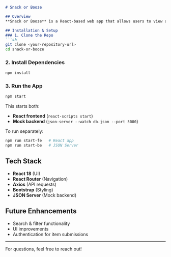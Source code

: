 ```md
# Snack or Booze

## Overview
**Snack or Booze** is a React-based web app that allows users to view and add snacks and drinks. It uses React Router for navigation and JSON Server as a mock backend.

## Installation & Setup
### 1. Clone the Repo
```sh
git clone <your-repository-url>
cd snack-or-booze
```
### 2. Install Dependencies
```sh
npm install
```
### 3. Run the App
```sh
npm start
```
This starts both:
- **React frontend** (`react-scripts start`)
- **Mock backend** (`json-server --watch db.json --port 5000`)

To run separately:
```sh
npm run start-fe   # React app
npm run start-be   # JSON Server
```

## Tech Stack
- **React 18** (UI)
- **React Router** (Navigation)
- **Axios** (API requests)
- **Bootstrap** (Styling)
- **JSON Server** (Mock backend)

## Future Enhancements
- Search & filter functionality
- UI improvements
- Authentication for item submissions

---
For questions, feel free to reach out!
```